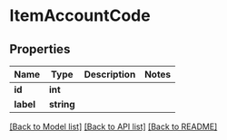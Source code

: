 # ItemAccountCode

## Properties
Name | Type | Description | Notes
------------ | ------------- | ------------- | -------------
**id** | **int** |  | 
**label** | **string** |  | 

[[Back to Model list]](../README.md#documentation-for-models) [[Back to API list]](../README.md#documentation-for-api-endpoints) [[Back to README]](../README.md)


